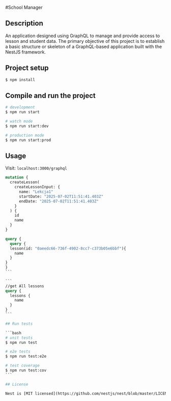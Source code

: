 #School Manager

## Description

An application designed using GraphQL to manage and provide access to lesson and student data.
The primary objective of this project is to establish a basic structure or skeleton of a GraphQL-based application built with the NestJS framework.

## Project setup

```bash
$ npm install
```

## Compile and run the project

```bash
# development
$ npm run start

# watch mode
$ npm run start:dev

# production mode
$ npm run start:prod
```

## Usage

Visit: `localhost:3000/graphql`

```graphql
mutation {
  createLesson(
    createLessonInput: {
      name: "Lekcja1"
      startDate: "2025-07-02T11:51:41.403Z"
      endDate: "2025-07-02T11:51:41.403Z"
    }
  ) {
    id
    name
  }
}
```

````graphql
query {
  query {
  lesson(id: "0aeedc66-736f-4902-8cc7-c373b05e6bbf"){
    name
  }
}
}
```

```
//get All lessons
query {
  lessons {
    name
  }
}
```

## Run tests

```bash
# unit tests
$ npm run test

# e2e tests
$ npm run test:e2e

# test coverage
$ npm run test:cov
```

## License

Nest is [MIT licensed](https://github.com/nestjs/nest/blob/master/LICENSE).
````

